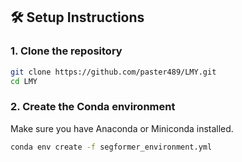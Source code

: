 ## 🛠️ Setup Instructions

### 1. Clone the repository

```bash
git clone https://github.com/paster489/LMY.git
cd LMY
```

### 2. Create the Conda environment

Make sure you have Anaconda or Miniconda installed.

```bash
conda env create -f segformer_environment.yml
```
